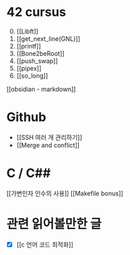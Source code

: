 # 42 cursus
0. [[Libft]]
1. [[get_next_line(GNL)]]
2. [[printf]]
3. [[Bone2beRoot]]
4. [[push_swap]]
5. [[pipex]]
6. [[so_long]]

[[obsidian - markdown]]

# Github
- [[SSH 여러 개 관리하기]]
- [[Merge and conflict]]

# C / C\#\#
[[가변인자 인수의 사용]]
[[Makefile bonus]]


# 관련  읽어볼만한 글
- [x] [[c 언어 코드 최적화]]